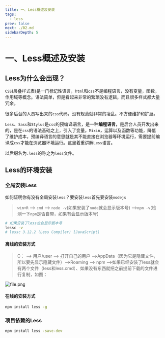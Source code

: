 ```yaml
---
title: 一、Less概述及安装
tags: 
  - less
prev: false
next: ./02.md
sidebarDepth: 5
---
```

# 一、Less概述及安装
## Less为什么会出现？
`CSS`(层叠样式表)是一门标记性语言，`html`和`css`不是编程语言，没有变量，函数，作用域等概念。语法简单，但是看起来非常的繁琐没有逻辑，而且很多样式都大量冗余。

很多后台的人员写出来的`css`代码，没有规范就非常的凌乱。不方便维护和扩展。

`Less`、`Sass`和`Stylus`是`css`的预编译语言，是一种**编程语言**，是后台人员开发出来的，是在`css`的语法基础之上，引入了变量，`Mixin`，运算以及函数等功能，降低了维护成本，预编译语言的意思就是其不能直接在浏览器等环境运行，需要提前编译成`css`才能在浏览器环境运行。这里着重讲解`Less`语言。

以后缀名为`.less`的称之为`less`文件。

## Less的环境安装
### 全局安装Less
如何证明你有没有全局安装`less`？要安装`less`首先要安装`nodejs`

> `win+R` --> `cmd` --> `node -v`(如果安装了`node`就会显示版本号) -->`npm -v`(检测一下`npm`是否自带，如果有会显示版本号)

```bash
# 如果安装了less也会显示版本号
lessc -v 
# lessc 3.12.2 (Less Compiler) [JavaScript]
```
#### 离线的安装方式
> C： -->  用户/user --> 打开自己的用户 -->AppData（因为它是隐藏文件，所以要先显示隐藏文件）-->Roaming --> npm -->如果已经安装了less就会有两个文件（less和less.cmd）、如果没有东西就把之前提前下载的文件进行复制，如图：

![file.png](https://p3-juejin.byteimg.com/tos-cn-i-k3u1fbpfcp/00db312a384a4d6fa79f56248c87b651~tplv-k3u1fbpfcp-zoom-1.image)

#### 在线的安装方式

```bash
npm install less -g
```

### 项目依赖的Less

```bash
npm install less -save-dev
```

<Vssue :options="{ locale: 'zh' }"/>